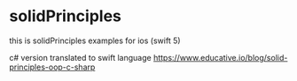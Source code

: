 # solidPrinciples
this is solidPrinciples examples for ios (swift 5)


c# version translated to swift language
https://www.educative.io/blog/solid-principles-oop-c-sharp
